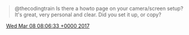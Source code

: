 > @thecodingtrain Is there a howto page on your camera/screen setup? It's great, very personal and clear\. Did you set it up, or copy?

<img src="../../media/tweet.ico" width="12" /> [Wed Mar 08 08:06:33 +0000 2017](https://twitter.com/DromerDenker/status/839386846111150080)